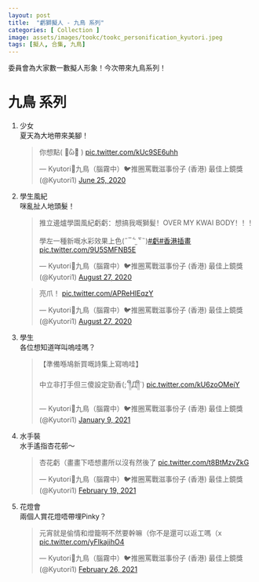 ```yaml
---
layout: post
title:  "虧獅擬人 - 九鳥 系列"
categories: [ Collection ]
image: assets/images/tookc/tookc_personification_kyutori.jpeg
tags: [擬人, 合集, 九鳥]
---
```

委員會為大家數一數擬人形象！今次帶來九鳥系列！

# 九鳥 系列
<ol>

<li>少女<br>
夏天為大地帶來美腳！
<blockquote class="twitter-tweet"><p lang="ja" dir="ltr">你想點( ･᷄ὢ･᷅ ) <a href="https://t.co/kUc9SE6uhh">pic.twitter.com/kUc9SE6uhh</a></p>&mdash; Kyutori🔸九鳥（腦霧中）🐦推圈罵戰滋事份子 (香港) 最佳上鏡獎 (@Kyutori1) <a href="https://twitter.com/Kyutori1/status/1276144579033493504?ref_src=twsrc%5Etfw">June 25, 2020</a></blockquote> <script async src="https://platform.twitter.com/widgets.js" charset="utf-8"></script>
</li>

<li>學生風紀<br>
咪亂扯人地頭髮！
<blockquote class="twitter-tweet"><p lang="zh" dir="ltr">推立邊爐學園風紀虧虧：想搞我嘅獅髮！OVER MY KWAI BODY！！！<br><br>學左一種新嘅水彩效果上色(˶‾᷄ ⁻̫ ‾᷅˵)<a href="https://twitter.com/hashtag/%E8%99%A7?src=hash&amp;ref_src=twsrc%5Etfw">#虧</a><a href="https://twitter.com/hashtag/%E9%A6%99%E6%B8%AF%E6%8F%92%E7%95%AB?src=hash&amp;ref_src=twsrc%5Etfw">#香港插畫</a> <a href="https://t.co/9U5SMFNB5E">pic.twitter.com/9U5SMFNB5E</a></p>&mdash; Kyutori🔸九鳥（腦霧中）🐦推圈罵戰滋事份子 (香港) 最佳上鏡獎 (@Kyutori1) <a href="https://twitter.com/Kyutori1/status/1298897922751262720?ref_src=twsrc%5Etfw">August 27, 2020</a></blockquote> <script async src="https://platform.twitter.com/widgets.js" charset="utf-8"></script>

<blockquote class="twitter-tweet"><p lang="ja" dir="ltr">亮爪！ <a href="https://t.co/APReHlEqzY">pic.twitter.com/APReHlEqzY</a></p>&mdash; Kyutori🔸九鳥（腦霧中）🐦推圈罵戰滋事份子 (香港) 最佳上鏡獎 (@Kyutori1) <a href="https://twitter.com/Kyutori1/status/1298916647525183488?ref_src=twsrc%5Etfw">August 27, 2020</a></blockquote> <script async src="https://platform.twitter.com/widgets.js" charset="utf-8"></script>
</li>

<li>學生<br>
各位想知道咩叫嗚哇嗎？
<blockquote class="twitter-tweet"><p lang="zh" dir="ltr">【準備喺鳩新買嘅詩集上寫嗚哇】<br><br>中立非打手但三傻設定勁香(;´༎ຶД༎ຶ`) <a href="https://t.co/kU6zoOMeiY">pic.twitter.com/kU6zoOMeiY</a></p>&mdash; Kyutori🔸九鳥（腦霧中）🐦推圈罵戰滋事份子 (香港) 最佳上鏡獎 (@Kyutori1) <a href="https://twitter.com/Kyutori1/status/1347835014956765184?ref_src=twsrc%5Etfw">January 9, 2021</a></blockquote> <script async src="https://platform.twitter.com/widgets.js" charset="utf-8"></script>
</li>

<li>水手裝<br>
水手遙指杏花邨～
<blockquote class="twitter-tweet"><p lang="zh" dir="ltr">杏花虧（畫畫下唔想畫所以沒有然後了 <a href="https://t.co/t8BtMzvZkG">pic.twitter.com/t8BtMzvZkG</a></p>&mdash; Kyutori🔸九鳥（腦霧中）🐦推圈罵戰滋事份子 (香港) 最佳上鏡獎 (@Kyutori1) <a href="https://twitter.com/Kyutori1/status/1362615528758513664?ref_src=twsrc%5Etfw">February 19, 2021</a></blockquote> <script async src="https://platform.twitter.com/widgets.js" charset="utf-8"></script>
</li>


<li>花燈會<br>
兩個人賞花燈唔帶埋Pinky？
<blockquote class="twitter-tweet"><p lang="zh" dir="ltr">元宵就是偷情和燈籠啊不然要幹嘛（你不是還可以返工嗎（x <a href="https://t.co/yFlkajihO4">pic.twitter.com/yFlkajihO4</a></p>&mdash; Kyutori🔸九鳥（腦霧中）🐦推圈罵戰滋事份子 (香港) 最佳上鏡獎 (@Kyutori1) <a href="https://twitter.com/Kyutori1/status/1365134978409926661?ref_src=twsrc%5Etfw">February 26, 2021</a></blockquote> <script async src="https://platform.twitter.com/widgets.js" charset="utf-8"></script>
</li>
</ol>